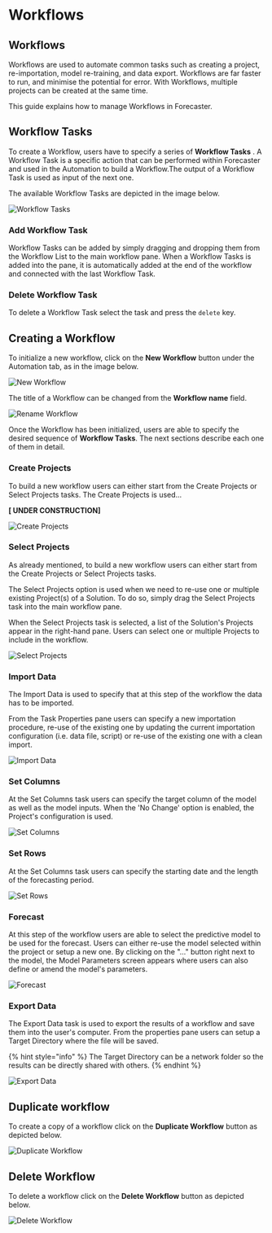 # Workflows


## Workflows

Workflows are used to automate common tasks such as creating a project, re-importation, model re-training, and data export. Workflows are far faster to run, and minimise the potential for error. With Workflows, multiple projects can be created at the same time.

This guide explains how to manage Workflows in Forecaster.


## Workflow Tasks

To create a Workflow, users have to specify a series of **Workflow Tasks** . A Workflow Task is a specific action that can be performed within Forecaster and used in the Automation to build a Workflow.The output of a Workflow Task is used as input of the next one.

The available Workflow Tasks are depicted in the image below.

![Workflow Tasks](imgs/Workflows_WorkflowTasks.png) 



### Add Workflow Task

Workflow Tasks can be added by simply dragging and dropping them from the Workflow List to the main workflow pane. When a Workflow Tasks is added into the pane, it is automatically added at the end of the workflow and connected with the last Workflow Task.


### Delete Workflow Task
To delete a Workflow Task select the task and press the `delete` key.


## Creating a Workflow

To initialize a new workflow, click on the **New Workflow** button under the Automation tab, as in the image below.


![New Workflow](imgs/Workflows_NewWorkflow.png)



The title of a Workflow can be changed from the **Workflow name** field.


![Rename Workflow](imgs/Workflows_WorkflowName.png)


Once the Workflow has been initialized, users are able to specify the desired sequence of **Workflow Tasks**. The next sections describe each one of them in detail.

### Create Projects

To build a new workflow users can either start from the Create Projects or Select Projects tasks. The Create Projects is used...

**[ UNDER CONSTRUCTION]**


![Create Projects](imgs/Workflows_CreateProjects.png)

### Select Projects

As already mentioned, to build a new workflow users can either start from the Create Projects or Select Projects tasks.

The Select Projects option is used when we need to re-use one or multiple existing Project(s) of a Solution. To do so, simply drag the Select Projects task into the main workflow pane.

When the Select Projects task is selected, a list of the Solution's Projects appear in the right-hand pane. Users can select one or multiple Projects to include in the workflow.

![Select Projects](imgs/Workflows_SelectProjects.png)

### Import Data

The Import Data is used to specify that at this step of the workflow the data has to be imported.

From the Task Properties pane users can specify a new importation procedure, re-use of the existing one by updating the current importation configuration (i.e. data file, script) or re-use of the existing one with a clean import.

![Import Data](imgs/Workflows_ImportData.png)



### Set Columns

At the Set Columns task users can specify the target column of the model as well as the model inputs. When the 'No Change' option is enabled, the  Project's configuration is used.

![Set Columns](imgs/Workflows_SetColumns.png)

### Set Rows

At the Set Columns task users can specify the starting date and the length of the forecasting period.


![Set Rows](imgs/Workflows_SetRows.png)

### Forecast

At this step of the workflow users are able to select the predictive model to be used for the forecast. Users can either re-use the model selected within the project or setup a new one. By clicking on the "..." button right next to the model, the Model Parameters screen appears where users can also define or amend the model's parameters.

![Forecast](imgs/Workflows_Forecast.png)


### Export Data

The Export Data task is used to export the results of a workflow and save them into the user's computer. From the properties pane users can setup a Target Directory where the file will be saved.

{% hint style="info" %}
The Target Directory can be a network folder so the results can be directly shared with others.
{% endhint %}

![Export Data](imgs/Workflows_ExportData.png)


## Duplicate workflow

To create a copy of a workflow click on the **Duplicate Workflow** button as depicted below.


![Duplicate Workflow](imgs/Workflows_DuplicateWorkflow.png)


## Delete Workflow

To delete a workflow click on the **Delete Workflow** button as depicted below.


![Delete Workflow](imgs/Workflows_DeleteWorkflow.png)
